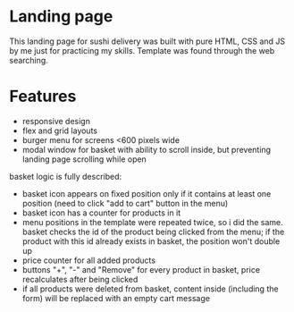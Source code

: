 # Landing page

This landing page for sushi delivery was built with pure HTML, CSS and JS by me just for practicing my skills. Template was found through the web searching.

# Features

-   responsive design
-   flex and grid layouts
-   burger menu for screens <600 pixels wide
-   modal window for basket with ability to scroll inside, but preventing landing page scrolling while open

basket logic is fully described:

-   basket icon appears on fixed position only if it contains at least one position (need to click "add to cart" button in the menu)
-   basket icon has a counter for products in it
-   menu positions in the template were repeated twice, so i did the same. basket checks the id of the product being clicked from the menu; if the product with this id already exists in basket, the position won't double up
-   price counter for all added products
-   buttons "+", "-" and "Remove" for every product in basket, price recalculates after being clicked
-   if all products were deleted from basket, content inside (including the form) will be replaced with an empty cart message
